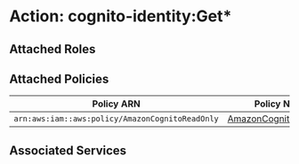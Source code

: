 # Action: cognito-identity:Get*

## Attached Roles

## Attached Policies

| Policy ARN | Policy Name |
|------------|-------------|
| `arn:aws:iam::aws:policy/AmazonCognitoReadOnly` | [AmazonCognitoReadOnly](../policies.md#amazoncognitoreadonly) |

## Associated Services


